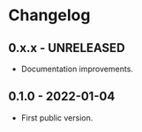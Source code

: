 # Changelog

## 0.x.x - UNRELEASED
- Documentation improvements.

## 0.1.0 - 2022-01-04
- First public version.
